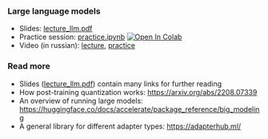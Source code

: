### Large language models


- Slides: [lecture_llm.pdf](./lecture_llm.pdf)
- Practice session: [practice.ipynb](./practice.ipynb) [![Open In Colab](https://colab.research.google.com/assets/colab-badge.svg)](https://colab.research.google.com/github/yandexdataschool/practical_dl/blob/fall23/week08_llm/practice.ipynb)
- Video (in russian): [lecture](https://disk.yandex.ru/i/YCRr1gRuzXpZJA), [practice](https://disk.yandex.ru/i/1HaYtOxWZlHB5g)


### Read more

* Slides ([lecture_llm.pdf](./lecture_llm.pdf)) contain many links for further reading
* How post-training quantization works: https://arxiv.org/abs/2208.07339 
* An overview of running large models: https://huggingface.co/docs/accelerate/package_reference/big_modeling 
* A general library for different adapter types: https://adapterhub.ml/

